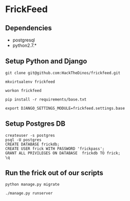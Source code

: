 # FrickFeed

## Dependencies
* postgresql 
* python2.7.*

## Setup Python and Django
`git clone git@github.com:HackTheDinos/frickfeed.git`

`mkvirtualenv frickfeed`

`workon frickfeed`

`pip install -r requirements/base.txt`

`export DJANGO_SETTINGS_MODULE=frickfeed.settings.base`


## Setup Postgres DB

```
createuser -s postgres
psql -U postgres
CREATE DATABASE frickdb;
CREATE USER frick WITH PASSWORD 'frickpass';
GRANT ALL PRIVILEGES ON DATABASE  frickdb TO frick;
\q
```

## Run the frick out of our scripts
`python manage.py migrate`

`./manage.py runserver`
